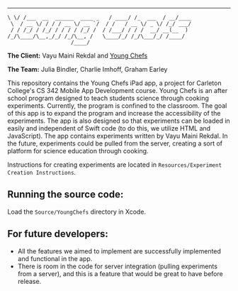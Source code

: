 __  __                           ________         ____
    \ \/ /___  __  ______  ____ _   / ____/ /_  ___  / __/____
     \  / __ \/ / / / __ \/ __ `/  / /   / __ \/ _ \/ /_/ ___/
     / / /_/ / /_/ / / / / /_/ /  / /___/ / / /  __/ __(__  )
    /_/\____/\__,_/_/ /_/\__, /   \____/_/ /_/\___/_/ /____/
                        /____/

**The Client:** Vayu Maini Rekdal and [Young Chefs](http://youngchefsprogram.org/)

**The Team:** Julia Bindler, Charlie Imhoff, Graham Earley

This repository contains the Young Chefs iPad app, a project for Carleton College's CS 342 Mobile App Development course. Young Chefs is an after school program designed to teach students science through cooking experiments. Currently, the program is confined to the classroom. The goal of this app is to expand the program and increase the accessibility of the experiments. The app is also designed so that experiments can be loaded in easily and independent of Swift code (to do this, we utilize HTML and JavaScript). The app contains experiments written by Vayu Maini Rekdal. In the future, experiments could be pulled from the server, creating a sort of platform for science education through cooking.

Instructions for creating experiments are located in `Resources/Experiment Creation Instructions`.

## Running the source code:
Load the `Source/YoungChefs` directory in Xcode.

## For future developers:
- All the features we aimed to implement are successfully implemented and functional in the app.
- There is room in the code for server integration (pulling experiments from a server), and this is a feature that would be great to have before release.
